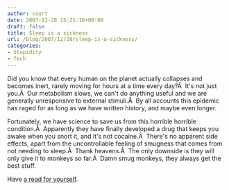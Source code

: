 ```yaml
---
author: court
date: 2007-12-28 15:21:16+00:00
draft: false
title: Sleep is a sickness
url: /blog/2007/12/28/sleep-is-a-sickness/
categories:
- Stupidity
- Tech
---
```


Did you know that every human on the planet actually collapses and becomes inert, rarely moving for hours at a time every day?Â  It's not just you.Â  Our metabolism slows, we can't do anything useful and we are generally unresponsive to external stimuli.Â  By all accounts this epidemic has raged for as long as we have written history, and maybe even longer.

Fortunately, we have science to save us from this horrible horrible condition.Â  Apparently they have finally developed a drug that keeps you awake when you snort it, and it's not cocaine.Â  There's no apparent side effects, apart from the uncontrollable feeling of smugness that comes from not needing to sleep.Â  Thank heavens.Â  The only downside is they will only give it to monkeys so far.Â  Damn smug monkeys, they always get the best stuff.

Have [a read for yourself](http://www.wired.com/science/discoveries/news/2007/12/sleep_deprivation).
